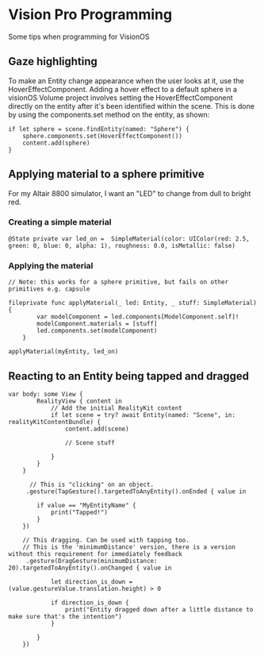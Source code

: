 # Vision Pro Programming
Some tips when programming for VisionOS


## Gaze highlighting

To make an Entity change appearance when the user looks at it, use the HoverEffectComponent. Adding a hover effect to a default sphere in a visionOS Volume project involves setting the HoverEffectComponent directly on the entity after it's been identified within the scene. This is done by using the components.set method on the entity, as shown:

```
if let sphere = scene.findEntity(named: "Sphere") {
    sphere.components.set(HoverEffectComponent())
    content.add(sphere)
}
```

## Applying material to a sphere primitive

For my Altair 8800 simulator, I want an "LED" to change from dull to bright red.

### Creating a simple material

```
@State private var led_on =  SimpleMaterial(color: UIColor(red: 2.5, green: 0, blue: 0, alpha: 1), roughness: 0.0, isMetallic: false)
```

### Applying the material

```
// Note: this works for a sphere primitive, but fails on other primitives e.g. capsule

fileprivate func applyMaterial(_ led: Entity, _ stuff: SimpleMaterial) {
        var modelComponent = led.components[ModelComponent.self]!
        modelComponent.materials = [stuff]
        led.components.set(modelComponent)
    }

applyMaterial(myEntity, led_on)
```

## Reacting to an Entity being tapped and dragged

```
var body: some View {
        RealityView { content in
            // Add the initial RealityKit content
            if let scene = try? await Entity(named: "Scene", in: realityKitContentBundle) {
                content.add(scene)

                // Scene stuff

            }
        }
    }

      // This is "clicking" on an object.
     .gesture(TapGesture().targetedToAnyEntity().onEnded { value in

        if value == "MyEntityName" {
            print("Tapped!")
        }
    })

    // This dragging. Can be used with tapping too.
    // This is the 'minimumDistance' version, there is a version without this requirement for immediately feedback
     .gesture(DragGesture(minimumDistance: 20).targetedToAnyEntity().onChanged { value in
           
            let direction_is_down = (value.gestureValue.translation.height) > 0

            if direction_is_down {
                print("Entity dragged down after a little distance to make sure that's the intention")
            }

        }
    })


```

                
